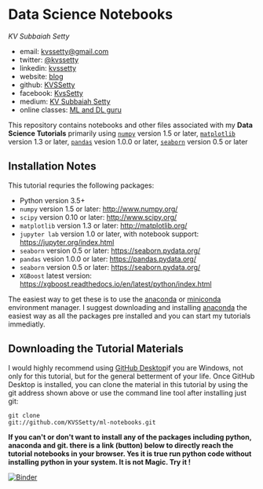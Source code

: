 # Data Science Notebooks

*KV Subbaiah Setty*

- email: <kvssetty@gmail.com>
- twitter: [@kvssetty](https://twitter.com/kvssetty)
- linkedin: [kvssetty](https://www.linkedin.com/in/kvssetty/)
- website: [blog](https://kvssetty.com/)
- github: [KVSSetty](https://github.com/KVSSetty)
- facebook: [KvsSetty](https://www.facebook.com/kvssetty)
- medium: [KV Subbaiah Setty](https://medium.com/@kvssetty)
- online classes: [ML and DL guru](https://www.mlanddlguru.com/b)

This repository contains notebooks and other files associated with my
**Data Science Tutorials** primarily using [`numpy`](http://www.numpy.org/) version 1.5 or later, [`matplotlib`](http://matplotlib.org/) version 1.3 or later,
[`pandas`]( https://pandas.pydata.org/) vesion 1.0.0 or later, [`seaborn`]( https://seaborn.pydata.org/) version 0.5 or later


## Installation Notes
This tutorial requries the following packages:

- Python version 3.5+
- `numpy` version 1.5 or later: http://www.numpy.org/
- `scipy` version 0.10 or later: http://www.scipy.org/
- `matplotlib` version 1.3 or later: http://matplotlib.org/
- `jupyter lab` version 1.0 or later, with notebook support: https://jupyter.org/index.html
- `seaborn` version 0.5 or later: https://seaborn.pydata.org/
- `pandas` vesion 1.0.0 or later: https://pandas.pydata.org/
- `seaborn` version 0.5 or later: https://seaborn.pydata.org/
- `XGBoost` latest version: https://xgboost.readthedocs.io/en/latest/python/index.html


The easiest way to get these is to use the [anaconda](https://www.anaconda.com/products/individual) or [miniconda](https://store.continuum.io/) environment manager.
I suggest downloading and installing [anaconda](https://www.anaconda.com/products/individual) the easiest way as all the packages pre installed and you can start my tutorials immediatly.

## Downloading the Tutorial Materials
I would highly recommend using [GitHub Desktop](https://desktop.github.com/)if you are Windows, not only for this tutorial, but for the
general betterment of your life.  Once GitHub Desktop is installed, you can clone the
material in this tutorial by using the git address shown above or use the command line tool after installing just git:

```
git clone
git://github.com/KVSSetty/ml-notebooks.git
```

**If you can't or don't want to install any of the packages including python, anaconda and git. there is a link (button) below to directly reach the tutorial notebooks in your browser. Yes it is true run python code without installing python in your system. It is not Magic. Try it !** 

[![Binder](https://mybinder.org/badge_logo.svg)](https://mybinder.org/v2/gh/KVSSetty/ml-notebooks/master)
